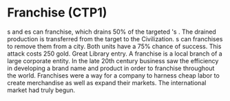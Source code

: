 # Franchise (CTP1)

s and es can franchise, which drains 50% of the targeted 's . The drained production is transferred from the target to the Civilization. s can franchises to remove them from a city. Both units have a 75% chance of success. This attack costs 250 gold. 
Great Library entry.
A franchise is a local branch of a large corporate entity. In the late 20th century business saw the efficiency in developing a brand name and product in order to franchise throughout the world. Franchises were a way for a company to harness cheap labor to create merchandise as well as expand their markets. The international market had truly begun.